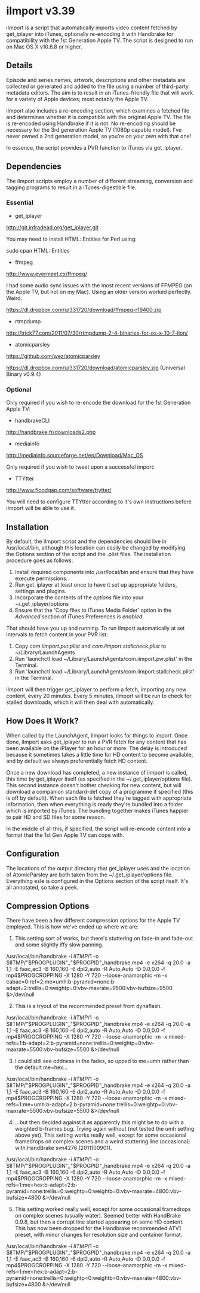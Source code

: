 iImport v3.39
=============

iImport is a script that automatically imports video content fetched by get_iplayer into iTunes, optionally re-encoding it with Handbrake for compatibility with the 1st Generation Apple TV. The script is designed to run on Mac OS X v10.6.8 or higher.


Details
-------

Episode and series names, artwork, descriptions and other metadata are collected or generated and added to the file using a number of third-party metadata editors. The aim is to result in an iTunes-friendly file that will work for a variety of Apple devices; most notably the Apple TV.

iImport also includes a re-encoding section, which examines a fetched file and determines whether it is compatible with the original Apple TV. The file is re-encoded using Handbrake if it is not. No re-encoding should be necessary for the 3rd generation Apple TV (1080p capable model). I've never owned a 2nd generation model, so you're on your own with that one!

In essence, the script provides a PVR function to iTunes via get_iplayer.


Dependencies
------------

The iImport scripts employ a number of different streaming, conversion and tagging programs to result in a iTunes-digestible file.


### Essential

- get_iplayer

http://git.infradead.org/get_iplayer.git

You may need to install HTML::Entities for Perl using:

 sudo cpan HTML::Entities

- ffmpeg

http://www.evermeet.cx/ffmpeg/

I had some audio sync issues with the most recent versions of FFMPEG (on the Apple TV, but not on my Mac). Using an older version worked perfectly. Weird.

https://dl.dropbox.com/u/331720/download/ffmpeg-r19400.zip

- rtmpdump

http://trick77.com/2011/07/30/rtmpdump-2-4-binaries-for-os-x-10-7-lion/

- atomicparsley

https://github.com/wez/atomicparsley

https://dl.dropbox.com/u/331720/download/atomicparsley.zip (Universal Binary v0.9.4)


### Optional

Only required if you wish to re-encode the download for the 1st Generation Apple TV:

- handbrakeCLI

http://handbrake.fr/downloads2.php

- mediainfo

http://mediainfo.sourceforge.net/en/Download/Mac_OS


Only required if you wish to tweet upon a successful import:

- TTYtter

http://www.floodgap.com/software/ttytter/

You will need to configure TTYtter according to it's own instructions before iImport will be able to use it.


Installation
------------

By default, the iImport script and the dependencies should live in /usr/local/bin, although this location can easily be changed by modifying the Options section of the script and the .plist files. The installation procedure goes as follows:

1. Install required components into /usr/local/bin and ensure that they have execute permissions.
2. Run get_iplayer at least once to have it set up appropriate folders, settings and plugins.
3. Incorporate the contents of the *options* file into your ~/.get_iplayer/options 
4. Ensure that the 'Copy files to iTunes Media Folder' option in the *Advanced* section of iTunes Preferences is *enabled*.

That should have you up and running. To run iImport automatically at set intervals to fetch content in your PVR list:

1. Copy *com.iimport.pvr.plist* and *com.iimport.stallcheck.plist* to ~/Library/LaunchAgents
2. Run 'launchctl load ~/Library/LaunchAgents/com.iimport.pvr.plist' in the Terminal.
3. Run 'launchctl load ~/Library/LaunchAgents/com.iimport.stallcheck.plist' in the Terminal.

iImport will then trigger get_iplayer to perform a fetch, importing any new content, every 20 minutes. Every 5 minutes, iImport will be run to check for stalled downloads, which it will then deal with automatically.


How Does It Work?
-----------------

When called by the LaunchAgent, iImport looks for things to import. Once done, iImport asks get_iplayer to run a PVR fetch for any content that has been available on the iPlayer for an hour or more. The delay is introduced because it sometimes takes a little time for HD content to become available, and by default we always preferentially fetch HD content.

Once a new download has completed, a new instance of iImport is called, this time by get_iplayer itself (as specified in the ~/.get_iplayer/options file). This second instance doesn't bother checking for new content, but will download a companion standard-def copy of a programme if specified (this is off by default). When each file is fetched they're tagged with appropriate information, then when everything is ready they're bundled into a folder which is imported by iTunes. The bundling together makes iTunes happier to pair HD and SD files for some reason.

In the middle of all this, if specified, the script will re-encode content into a format that the 1st Gen Apple TV can cope with.


Configuration
-------------

The locations of the output directory that get_iplayer uses and the location of AtomicParsley are both taken from the ~/.get_iplayer/options file. Everything esle is configured in the Options section of the script itself. It's all annotated, so take a peek.


Compression Options
-------------------

There have been a few different compression options for the Apple TV employed. This is how we've ended up where we are:

1. This setting sort of works, but there's stuttering on fade-in and fade-out and some slightly iffy slow panning.

/usr/local/bin/handbrake -i $IITMP/$1 -o $IITMP/"$PROGPLUGIN"_"$PROGPID"_handbrake.mp4 -e x264 -q 20.0 -a 1,1 -E faac,ac3 -B 160,160 -6 dpl2,auto -R Auto,Auto -D 0.0,0.0 -f mp4$PROGCROPPING -X 1280 -Y 720 --loose-anamorphic -m -x cabac=0:ref=2:me=umh:b-pyramid=none:b-adapt=2:trellis=0:weightp=0:vbv-maxrate=9500:vbv-bufsize=9500 &>/dev/null

2. This is a tryout of the recommended preset from dynaflash. 

/usr/local/bin/handbrake -i $IITMP/$1 -o $IITMP/"$PROGPLUGIN"_"$PROGPID"_handbrake.mp4 -e x264 -q 20.0 -a 1,1 -E faac,ac3 -B 160,160 -6 dpl2,auto -R Auto,Auto -D 0.0,0.0 -f mp4$PROGCROPPING -X 1280 -Y 720 --loose-anamorphic -m -x mixed-refs=1:b-adapt=2:b-pyramid=none:trellis=0:weightp=0:vbv-maxrate=5500:vbv-bufsize=5500 &>/dev/null

3. I could still see oddness in the fades, so upped to me=umh rather than the default me=hex...

/usr/local/bin/handbrake -i $IITMP/$1 -o $IITMP/"$PROGPLUGIN"_"$PROGPID"_handbrake.mp4 -e x264 -q 20.0 -a 1,1 -E faac,ac3 -B 160,160 -6 dpl2,auto -R Auto,Auto -D 0.0,0.0 -f mp4$PROGCROPPING -X 1280 -Y 720 --loose-anamorphic -m -x mixed-refs=1:me=umh:b-adapt=2:b-pyramid=none:trellis=0:weightp=0:vbv-maxrate=5500:vbv-bufsize=5500 &>/dev/null

4. ...but then decided against it as apparently this might be to do with a weighted b-frames bug. Trying again without (not tested the umh setting above yet). This setting works really well, except for some occasional framedrops on complex scenes and a weird stuttering line (occasional) with HandBrake svn4276 (2011100901).

/usr/local/bin/handbrake -i $IITMP/$1 -o $IITMP/"$PROGPLUGIN"_"$PROGPID"_handbrake.mp4 -e x264 -q 20.0 -a 1,1 -E faac,ac3 -B 160,160 -6 dpl2,auto -R Auto,Auto -D 0.0,0.0 -f mp4$PROGCROPPING -X 1280 -Y 720 --loose-anamorphic -m -x mixed-refs=1:me=hex:b-adapt=2:b-pyramid=none:trellis=0:weightp=0:weightb=0:vbv-maxrate=4800:vbv-bufsize=4800 &>/dev/null

5.  This setting worked really well, except for some occasional framedrops on complex scenes (usually water). Seemed better with HandBrake 0.9.8, but then a corrupt line started appearing on some HD content. This has now been dropped for the Handbrake recommended ATV1 preset, with minor changes for resolution size and container format.

/usr/local/bin/handbrake -i $IITMP/$1 -o $IITMP/"$PROGPLUGIN"_"$PROGPID"_handbrake.mp4 -e x264 -q 20.0 -a 1,1 -E faac,ac3 -B 160,160 -6 dpl2,auto -R Auto,Auto -D 0.0,0.0 -f mp4$PROGCROPPING -X 1280 -Y 720 --loose-anamorphic -m -x mixed-refs=1:me=hex:b-adapt=2:b-pyramid=none:trellis=0:weightp=0:weightb=0:vbv-maxrate=4800:vbv-bufsize=4800 &>/dev/null



